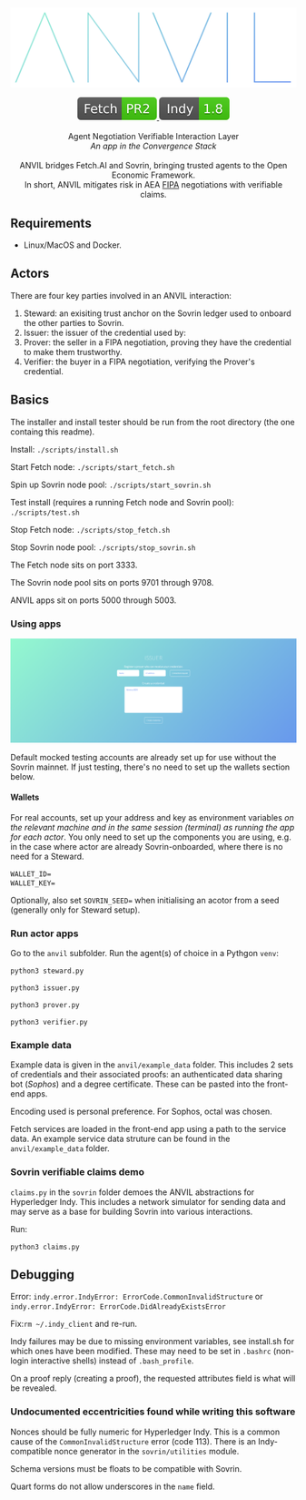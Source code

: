 ![ANVIL](./docs/img/anvil_logo_colour.svg)

<p align="center">
    <a href="https://github.com/fetchai" alt="Fetch.AI version">
        <img src="./docs/img/fetch_pr2.svg" />
    </a>
    <a href="https://github.com/hyperledger/indy-sdk" alt="Hyperledger Indy version">
        <img src="./docs/img/indy_1.8.svg" />
    </a>
    <br><br>
    Agent Negotiation Verifiable Interaction Layer
    <br>
    <i>An app in the Convergence Stack</i>
    <br><br>
    ANVIL bridges Fetch.AI and Sovrin, bringing trusted agents to the Open Economic Framework.
    <br>
    In short, ANVIL mitigates risk in AEA <a href="https://en.wikipedia.org/wiki/Foundation_for_Intelligent_Physical_Agents">FIPA</a> negotiations with verifiable claims.
</p>

## Requirements

- Linux/MacOS and Docker.

## Actors

There are four key parties involved in an ANVIL interaction:
1. Steward: an exisiting trust anchor on the Sovrin ledger used to onboard the other parties to Sovrin.
2. Issuer: the issuer of the credential used by:
3. Prover: the seller in a FIPA negotiation, proving they have the credential to make them trustworthy.
4. Verifier: the buyer in a FIPA negotiation, verifying the Prover's credential.


## Basics

The installer and install tester should be run from the root directory (the one containg this readme).

Install: `./scripts/install.sh`

Start Fetch node: `./scripts/start_fetch.sh`

Spin up Sovrin node pool: `./scripts/start_sovrin.sh`

Test install (requires a running Fetch node and Sovrin pool): `./scripts/test.sh`

Stop Fetch node: `./scripts/stop_fetch.sh`

Stop Sovrin node pool: `./scripts/stop_sovrin.sh`

The Fetch node sits on port 3333.

The Sovrin node pool sits on ports 9701 through 9708.

ANVIL apps sit on ports 5000 through 5003.

### Using apps

![ANVIL](./docs/img/issuer_app.png)

Default mocked testing accounts are already set up for use without the Sovrin mainnet. If just testing, there's no need to set up the wallets section below.

#### Wallets

For real accounts, set up your address and key as environment variables *on the relevant machine and in the same session (terminal) as running the app for each actor*. You only need to set up the components you are using, e.g. in the case where actor are already Sovrin-onboarded, where there is no need for a Steward.

```
WALLET_ID=
WALLET_KEY=
```

Optionally, also set `SOVRIN_SEED=` when initialising an acotor from a seed (generally only for Steward setup).

### Run actor apps

Go to the `anvil` subfolder. Run the agent(s) of choice in a Pythgon `venv`:

```
python3 steward.py
```
```
python3 issuer.py
```
```
python3 prover.py
```
```
python3 verifier.py
```

### Example data

Example data is given in the `anvil/example_data` folder. This includes 2 sets of credentials and their associated proofs: an authenticated data sharing bot (_Sophos_) and a degree certificate. These can be pasted into the front-end apps.

Encoding used is personal preference. For Sophos, octal was chosen.

Fetch services are loaded in the front-end app using a path to the service data. An example service data struture can be found in the `anvil/example_data` folder.

### Sovrin verifiable claims demo

`claims.py` in the `sovrin` folder demoes the ANVIL abstractions for Hyperledger Indy. This includes a network simulator for sending data and may serve as a base for building Sovrin into various interactions.

Run:
```
python3 claims.py
```


## Debugging

Error: `indy.error.IndyError: ErrorCode.CommonInvalidStructure` or `indy.error.IndyError: ErrorCode.DidAlreadyExistsError`

Fix:`rm ~/.indy_client` and re-run.

Indy failures may be due to missing environment variables, see install.sh for which ones have been modified. These may need to be set in `.bashrc` (non-login interactive shells) instead of `.bash_profile`.

On a proof reply (creating a proof), the requested attributes field is what will be revealed.


### Undocumented eccentricities found while writing this software

Nonces should be fully numeric for Hyperledger Indy. This is a common cause of the `CommonInvalidStructure` error (code 113). There is an Indy-compatible nonce generator in the `sovrin/utilities` module.

Schema versions must be floats to be compatible with Sovrin.

Quart forms do not allow underscores in the `name` field.
